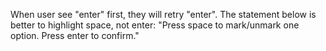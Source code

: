When user see "enter" first, they will retry "enter".
The statement below is better to highlight space, not enter:
"Press space to mark/unmark one option. Press enter to confirm."
